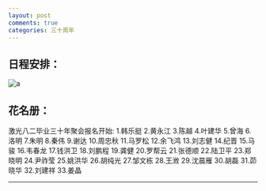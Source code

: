 ```yaml
---
layout: post
comments: true
categories: 三十周年
---
```

## 日程安排：

  ![a](https://kkzhjq-ch3302.files.1drv.com/y3mcTdP03eFEwp_fnXUmhBE-ffLxB6-ijhTh34vF1Oj9XR-qnfc8BIU0NdDPF1AR7_aZIwFoLlIZtp44uLtTZd6FC1xnNVpxTGvGyMGCMSaW1HZkDrG2BKxAmwZaNY6lHtHWF0DkUzz1IzpUDV1t5BEwyFrprGQ8jXZBv7YyT-3vrA?width=431&height=660&cropmode=none)  
  
## 花名册：
激光八二毕业三十年聚会报名开始:
1.韩乐挺
2.黄永江
3.陈越
4.叶建华 
5.曾海
6.洛明
7.朱明
8.秦伟
9.谢达
10.周忠秋
11.马罗松
12.余飞鸿
13.刘志健
14.纪晋
15.马骏
16.韦春龙
17.钱洪卫
18.刘鹏程
19.龚健
20.罗帮云
21.张德顺
22.陆卫平
23.郑晓明
24.尹祚莹
25.姚洪华
26.胡纯光
27.邹文栋
28.王浟
29.沈晨雁
30.胡磊
31.茆晓华
32.刘建祥
33.姜晶

--------------------------
